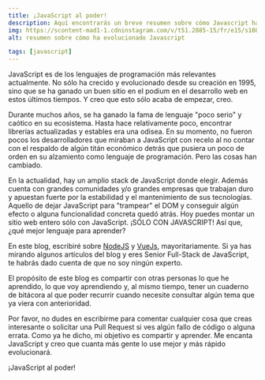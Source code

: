 ```yaml
---
title: ¡JavaScript al poder!
description: Aquí encontrarás un breve resumen sobre cómo Javascript ha evolucionado a lo largo del tiempo y porqué apuesto por su amplio stack de posibilidades.
img: https://scontent-mad1-1.cdninstagram.com/v/t51.2885-15/fr/e15/s1080x1080/21227005_500676550281813_6246855208467431424_n.jpg?_nc_ht=scontent-mad1-1.cdninstagram.com&_nc_cat=109&_nc_ohc=YguLlQvcZ0QAX-5iPe_&oh=34b23a6c1804a869b9a74ccfb68f2218&oe=5F30B601
alt: resumen sobre cómo ha evolucionado Javascript

tags: [javascript]
---
```


JavaScript es de los lenguajes de programación más relevantes actualmente. No sólo ha crecido y evolucionado desde su creación en 1995, sino que se ha ganado un buen sitio en el podium en el desarrollo web en estos últimos tiempos. Y creo que esto sólo acaba de empezar, creo.

Durante muchos años, se ha ganado la fama de lenguaje "poco serio" y caótico en su ecosistema. Hasta hace relativamente poco, encontrar librerías actualizadas y estables era una odisea. En su momento, no fueron pocos los desarrolladores que miraban a JavaScript con recelo al no contar con el respaldo de algún titán económico detrás que pusiera un poco de orden en su alzamiento como lenguaje de programación. Pero las cosas han cambiado.

En la actualidad, hay un amplio stack de JavaScript donde elegir. Además cuenta con grandes comunidades y/o grandes empresas que trabajan duro y apuestan fuerte por la estabilidad y el mantenimiento de sus tecnologías. Aquello de dejar JavaScript para "trampear" el DOM y conseguir algún efecto o alguna funcionalidad concreta quedó atrás. Hoy puedes montar un sitio web entero sólo con JavaScript. ¡SÓLO CON JAVASCRIPT! Así que, ¿qué mejor lenguaje para aprender?

En este blog, escribiré sobre [NodeJS](https://nodejs.org/) y [VueJs](https://vuejs.org/),  mayoritariamente. Si ya has mirando algunos artículos del blog y eres Senior Full-Stack de JavaScript, te habrás dado cuenta de que no soy ningún experto.

El propósito de este blog es compartir con otras personas lo que he aprendido, lo que voy aprendiendo y, al mismo tiempo, tener un cuaderno de bitácora al que poder recurrir cuando necesite consultar algún tema que ya viera con anterioridad.

Por favor, no dudes en escribirme para comentar cualquier cosa que creas interesante o solicitar una Pull Request si ves algún fallo de código o alguna errata. Como ya he dicho, mi objetivo es compartir y aprender. Me encanta JavaScript y creo que cuanta más gente lo use mejor y más rápido evolucionará.

¡JavaScript al poder!
